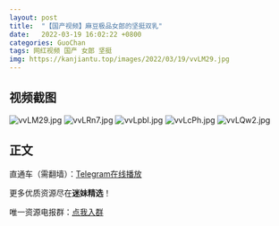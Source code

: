 ```yaml
---
layout: post
title:  "【国产视频】麻豆极品女郎的坚挺双乳"
date:   2022-03-19 16:02:22 +0800
categories: GuoChan
tags: 网红视频 国产 女郎 坚挺
img: https://kanjiantu.top/images/2022/03/19/vvLM29.jpg
---
```



## 视频截图

![vvLM29.jpg](https://kanjiantu.top/images/2022/03/19/vvLM29.jpg)
![vvLRn7.jpg](https://kanjiantu.top/images/2022/03/19/vvLRn7.jpg)
![vvLpbI.jpg](https://kanjiantu.top/images/2022/03/19/vvLpbI.jpg)
![vvLcPh.jpg](https://kanjiantu.top/images/2022/03/19/vvLcPh.jpg)
![vvLQw2.jpg](https://kanjiantu.top/images/2022/03/19/vvLQw2.jpg)

## 正文

直通车（需翻墙）：[Telegram在线播放](https://t.me/mimeijingxuan/203)

更多优质资源尽在**迷妹精选**！

唯一资源电报群：[点我入群](https://t.me/mimeijingxuan)


